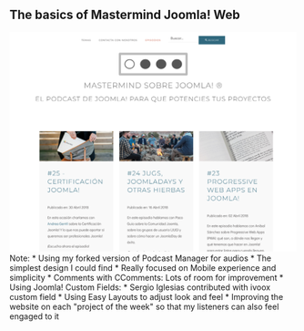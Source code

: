 ## The basics of Mastermind Joomla! Web

<img  src="images/mastermind.png" />
Note:
* Using my forked version of Podcast Manager for audios
* The simplest design I could find
* Really focused on Mobile experience and simplicity
* Comments with CComments: Lots of room for improvement
* Using Joomla! Custom Fields:
	* Sergio Iglesias contributed with ivoox custom field
* Using Easy Layouts to adjust look and feel
* Improving the website on each "project of the week" so that my listeners can also feel engaged to it
